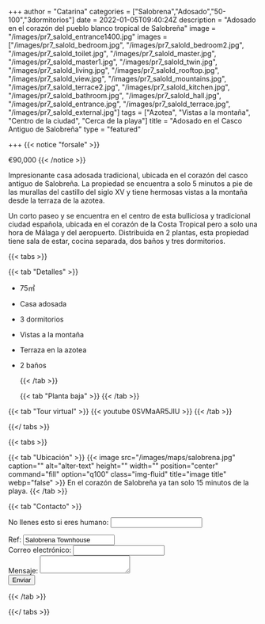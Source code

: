 +++
author = "Catarina"
categories = ["Salobrena","Adosado","50-100","3dormitorios"]
date = 2022-01-05T09:40:24Z
description = "Adosado en el corazón del pueblo blanco tropical de Salobreña"
image = "/images/pr7_salold_entrance1400.jpg"
images = ["/images/pr7_salold_bedroom.jpg", "/images/pr7_salold_bedroom2.jpg", "/images/pr7_salold_toilet.jpg", "/images/pr7_salold_master.jpg", "/images/pr7_salold_master1.jpg", "/images/pr7_salold_twin.jpg", "/images/pr7_salold_living.jpg", "/images/pr7_salold_rooftop.jpg", "/images/pr7_salold_view.jpg", "/images/pr7_salold_mountains.jpg", "/images/pr7_salold_terrace2.jpg", "/images/pr7_salold_kitchen.jpg", "/images/pr7_salold_bathroom.jpg", "/images/pr7_salold_hall.jpg", "/images/pr7_salold_entrance.jpg", "/images/pr7_salold_terrace.jpg", "/images/pr7_salold_external.jpg"]
tags = ["Azotea", "Vistas a la montaña", "Centro de la ciudad", "Cerca de la playa"]
title = "Adosado en el Casco Antiguo de Salobreña"
type = "featured"

+++
{{< notice "forsale" >}}

€90,000 {{< /notice >}} 

Impresionante casa adosada tradicional, ubicada en el corazón del casco antiguo de Salobreña. La propiedad se encuentra a solo 5 minutos a pie de las murallas del castillo del siglo XV y tiene hermosas vistas a la montaña desde la terraza de la azotea.

Un corto paseo y se encuentra en el centro de esta bulliciosa y tradicional ciudad española, ubicada en el corazón de la Costa Tropical pero a solo una hora de Málaga y del aeropuerto. Distribuida en 2 plantas, esta propiedad tiene sala de estar, cocina separada, dos baños y tres dormitorios.

{{< tabs >}}

{{< tab "Detalles" >}}

* 75&#x33A1;
* Casa adosada
* 3 dormitorios
* Vistas a la montaña
* Terraza en la azotea
* 2 baños

  {{< /tab >}}

  {{< tab "Planta baja" >}}  {{< /tab >}}

{{< tab "Tour virtual" >}} {{< youtube 0SVMaAR5JIU >}} {{< /tab >}}

{{</ tabs >}}

{{< tabs >}}

{{< tab "Ubicación" >}}
{{< image src="/images/maps/salobrena.jpg" caption="" alt="alter-text" height="" width="" position="center" command="fill" option="q100" class="img-fluid" title="image title" webp="false" >}}
En el corazón de Salobreña ya tan solo 15 minutos de la playa. {{< /tab >}}

{{< tab "Contacto" >}} <form name="propertyContact" method="POST" netlify-honeypot="bot-field" data-netlify="true">
<div class="form-group">
<p class="d-none"><label>No llenes esto si eres humano: <input name="bot-field" /></label></p>
</div>
<div class="form-group">
<label>Ref: <input name="property-ref" class="form-control" value="Salobrena Townhouse" readonly/></label>
</div>
<div class="form-group">
<label>Correo electrónico: <input type="text" class="form-control" name="email" /></label>
</div>
<div class="form-group">
<label>Mensaje: </label> <textarea name="message" class="form-control"></textarea>
</div>
<button type="submit" class="btn btn-primary">Enviar</button>
</form> {{< /tab >}}

{{</ tabs >}}